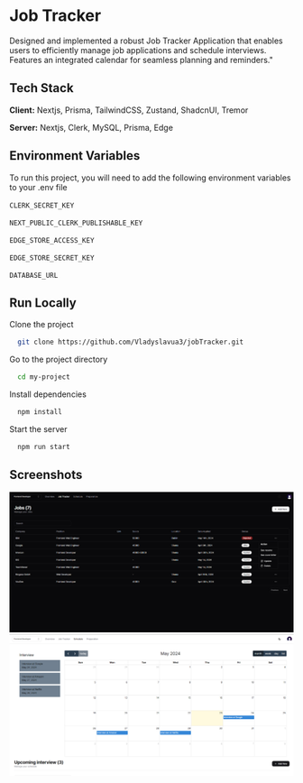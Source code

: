 
# Job Tracker

Designed and implemented a robust Job Tracker Application that enables users to efficiently manage job applications and schedule interviews. Features an integrated calendar for seamless planning and reminders."


## Tech Stack

**Client:** Nextjs, Prisma, TailwindCSS, Zustand, ShadcnUI, Tremor

**Server:** Nextjs, Clerk, MySQL, Prisma, Edge


## Environment Variables

To run this project, you will need to add the following environment variables to your .env file

`CLERK_SECRET_KEY`

`NEXT_PUBLIC_CLERK_PUBLISHABLE_KEY`

`EDGE_STORE_ACCESS_KEY`

`EDGE_STORE_SECRET_KEY`

`DATABASE_URL`


## Run Locally

Clone the project

```bash
  git clone https://github.com/Vladyslavua3/jobTracker.git
```

Go to the project directory

```bash
  cd my-project
```

Install dependencies

```bash
  npm install
```

Start the server

```bash
  npm run start
```


## Screenshots

![App Screenshot](public/jobtracker.png)
![App Schedule Screenshot](public/schedule.png)

